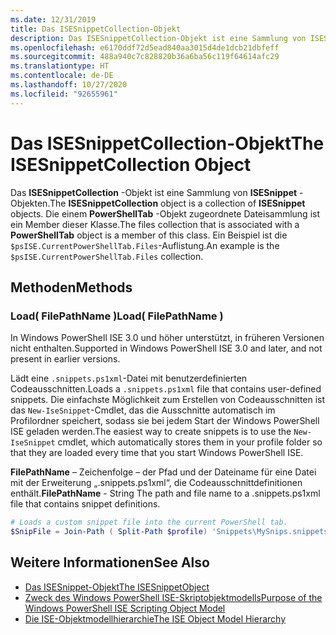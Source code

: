 ```yaml
---
ms.date: 12/31/2019
title: Das ISESnippetCollection-Objekt
description: Das ISESnippetCollection-Objekt ist eine Sammlung von ISESnippet-Objekten. Die einem PowerShellTab-Objekt zugeordnete Dateisammlung ist ein Member dieser Klasse.
ms.openlocfilehash: e6170ddf72d5ead840aa3015d4de1dcb21dbfeff
ms.sourcegitcommit: 488a940c7c828820b36a6ba56c119f64614afc29
ms.translationtype: HT
ms.contentlocale: de-DE
ms.lasthandoff: 10/27/2020
ms.locfileid: "92655961"
---
```

# <a name="the-isesnippetcollection-object"></a><span data-ttu-id="5a429-104">Das ISESnippetCollection-Objekt</span><span class="sxs-lookup"><span data-stu-id="5a429-104">The ISESnippetCollection Object</span></span>

<span data-ttu-id="5a429-105">Das **ISESnippetCollection** -Objekt ist eine Sammlung von **ISESnippet** -Objekten.</span><span class="sxs-lookup"><span data-stu-id="5a429-105">The **ISESnippetCollection** object is a collection of **ISESnippet** objects.</span></span> <span data-ttu-id="5a429-106">Die einem **PowerShellTab** -Objekt zugeordnete Dateisammlung ist ein Member dieser Klasse.</span><span class="sxs-lookup"><span data-stu-id="5a429-106">The files collection that is associated with a **PowerShellTab** object is a member of this class.</span></span> <span data-ttu-id="5a429-107">Ein Beispiel ist die `$psISE.CurrentPowerShellTab.Files`-Auflistung.</span><span class="sxs-lookup"><span data-stu-id="5a429-107">An example is the `$psISE.CurrentPowerShellTab.Files` collection.</span></span>

## <a name="methods"></a><span data-ttu-id="5a429-108">Methoden</span><span class="sxs-lookup"><span data-stu-id="5a429-108">Methods</span></span>

### <a name="load-filepathname-"></a><span data-ttu-id="5a429-109">Load\( FilePathName \)</span><span class="sxs-lookup"><span data-stu-id="5a429-109">Load\( FilePathName \)</span></span>

<span data-ttu-id="5a429-110">In Windows PowerShell ISE 3.0 und höher unterstützt, in früheren Versionen nicht enthalten.</span><span class="sxs-lookup"><span data-stu-id="5a429-110">Supported in Windows PowerShell ISE 3.0 and later, and not present in earlier versions.</span></span>

<span data-ttu-id="5a429-111">Lädt eine `.snippets.ps1xml`-Datei mit benutzerdefinierten Codeausschnitten.</span><span class="sxs-lookup"><span data-stu-id="5a429-111">Loads a `.snippets.ps1xml` file that contains user-defined snippets.</span></span> <span data-ttu-id="5a429-112">Die einfachste Möglichkeit zum Erstellen von Codeausschnitten ist das `New-IseSnippet`-Cmdlet, das die Ausschnitte automatisch im Profilordner speichert, sodass sie bei jedem Start der Windows PowerShell ISE geladen werden.</span><span class="sxs-lookup"><span data-stu-id="5a429-112">The easiest way to create snippets is to use the `New-IseSnippet` cmdlet, which automatically stores them in your profile folder so that they are loaded every time that you start Windows PowerShell ISE.</span></span>

<span data-ttu-id="5a429-113">**FilePathName** – Zeichenfolge – der Pfad und der Dateiname für eine Datei mit der Erweiterung „.snippets.ps1xml“, die Codeausschnittdefinitionen enthält.</span><span class="sxs-lookup"><span data-stu-id="5a429-113">**FilePathName** - String The path and file name to a .snippets.ps1xml file that contains snippet definitions.</span></span>

```powershell
# Loads a custom snippet file into the current PowerShell tab.
$SnipFile = Join-Path ( Split-Path $profile) 'Snippets\MySnips.snippets.ps1xml' $psISE.CurrentPowerShellTab.Snippets.Add($SnipPath)
```

## <a name="see-also"></a><span data-ttu-id="5a429-114">Weitere Informationen</span><span class="sxs-lookup"><span data-stu-id="5a429-114">See Also</span></span>

- [<span data-ttu-id="5a429-115">Das ISESnippet-Objekt</span><span class="sxs-lookup"><span data-stu-id="5a429-115">The ISESnippetObject</span></span>](The-ISESnippetObject.md)
- [<span data-ttu-id="5a429-116">Zweck des Windows PowerShell ISE-Skriptobjektmodells</span><span class="sxs-lookup"><span data-stu-id="5a429-116">Purpose of the Windows PowerShell ISE Scripting Object Model</span></span>](Purpose-of-the-Windows-PowerShell-ISE-Scripting-Object-Model.md)
- [<span data-ttu-id="5a429-117">Die ISE-Objektmodellhierarchie</span><span class="sxs-lookup"><span data-stu-id="5a429-117">The ISE Object Model Hierarchy</span></span>](The-ISE-Object-Model-Hierarchy.md)
